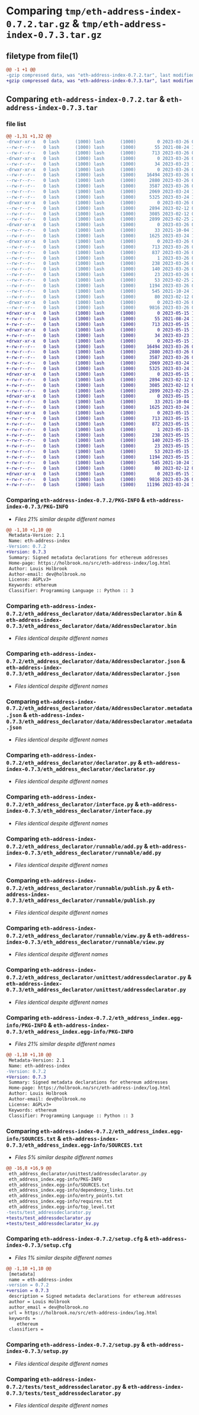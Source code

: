 # Comparing `tmp/eth-address-index-0.7.2.tar.gz` & `tmp/eth-address-index-0.7.3.tar.gz`

## filetype from file(1)

```diff
@@ -1 +1 @@
-gzip compressed data, was "eth-address-index-0.7.2.tar", last modified: Sun Mar 26 07:19:37 2023, max compression
+gzip compressed data, was "eth-address-index-0.7.3.tar", last modified: Mon May 15 14:04:24 2023, max compression
```

## Comparing `eth-address-index-0.7.2.tar` & `eth-address-index-0.7.3.tar`

### file list

```diff
@@ -1,31 +1,32 @@
-drwxr-xr-x   0 lash      (1000) lash      (1000)        0 2023-03-26 07:19:37.639990 eth-address-index-0.7.2/
--rw-r--r--   0 lash      (1000) lash      (1000)       55 2021-08-24 19:43:26.000000 eth-address-index-0.7.2/MANIFEST.in
--rw-r--r--   0 lash      (1000) lash      (1000)      713 2023-03-26 07:19:37.639990 eth-address-index-0.7.2/PKG-INFO
-drwxr-xr-x   0 lash      (1000) lash      (1000)        0 2023-03-26 07:19:37.639990 eth-address-index-0.7.2/eth_address_declarator/
--rw-r--r--   0 lash      (1000) lash      (1000)       34 2023-03-23 12:34:17.000000 eth-address-index-0.7.2/eth_address_declarator/__init__.py
-drwxr-xr-x   0 lash      (1000) lash      (1000)        0 2023-03-26 07:19:37.639990 eth-address-index-0.7.2/eth_address_declarator/data/
--rw-r--r--   0 lash      (1000) lash      (1000)    16494 2023-03-26 07:19:24.000000 eth-address-index-0.7.2/eth_address_declarator/data/AddressDeclarator.bin
--rw-r--r--   0 lash      (1000) lash      (1000)     2880 2023-03-26 07:19:24.000000 eth-address-index-0.7.2/eth_address_declarator/data/AddressDeclarator.json
--rw-r--r--   0 lash      (1000) lash      (1000)     3587 2023-03-26 07:19:24.000000 eth-address-index-0.7.2/eth_address_declarator/data/AddressDeclarator.metadata.json
--rw-r--r--   0 lash      (1000) lash      (1000)     2069 2023-03-24 10:40:22.000000 eth-address-index-0.7.2/eth_address_declarator/declarator.py
--rw-r--r--   0 lash      (1000) lash      (1000)     5325 2023-03-24 10:40:22.000000 eth-address-index-0.7.2/eth_address_declarator/interface.py
-drwxr-xr-x   0 lash      (1000) lash      (1000)        0 2023-03-26 07:19:37.639990 eth-address-index-0.7.2/eth_address_declarator/runnable/
--rw-r--r--   0 lash      (1000) lash      (1000)     2894 2023-02-12 08:14:47.000000 eth-address-index-0.7.2/eth_address_declarator/runnable/add.py
--rw-r--r--   0 lash      (1000) lash      (1000)     3085 2023-02-12 08:14:47.000000 eth-address-index-0.7.2/eth_address_declarator/runnable/publish.py
--rw-r--r--   0 lash      (1000) lash      (1000)     2899 2023-02-25 20:12:23.000000 eth-address-index-0.7.2/eth_address_declarator/runnable/view.py
-drwxr-xr-x   0 lash      (1000) lash      (1000)        0 2023-03-26 07:19:37.639990 eth-address-index-0.7.2/eth_address_declarator/unittest/
--rw-r--r--   0 lash      (1000) lash      (1000)       33 2021-10-04 10:02:49.000000 eth-address-index-0.7.2/eth_address_declarator/unittest/__init__.py
--rw-r--r--   0 lash      (1000) lash      (1000)     1625 2023-03-24 10:40:22.000000 eth-address-index-0.7.2/eth_address_declarator/unittest/addressdeclarator.py
-drwxr-xr-x   0 lash      (1000) lash      (1000)        0 2023-03-26 07:19:37.639990 eth-address-index-0.7.2/eth_address_index.egg-info/
--rw-r--r--   0 lash      (1000) lash      (1000)      713 2023-03-26 07:19:37.000000 eth-address-index-0.7.2/eth_address_index.egg-info/PKG-INFO
--rw-r--r--   0 lash      (1000) lash      (1000)      837 2023-03-26 07:19:37.000000 eth-address-index-0.7.2/eth_address_index.egg-info/SOURCES.txt
--rw-r--r--   0 lash      (1000) lash      (1000)        1 2023-03-26 07:19:37.000000 eth-address-index-0.7.2/eth_address_index.egg-info/dependency_links.txt
--rw-r--r--   0 lash      (1000) lash      (1000)      238 2023-03-26 07:19:37.000000 eth-address-index-0.7.2/eth_address_index.egg-info/entry_points.txt
--rw-r--r--   0 lash      (1000) lash      (1000)      140 2023-03-26 07:19:37.000000 eth-address-index-0.7.2/eth_address_index.egg-info/requires.txt
--rw-r--r--   0 lash      (1000) lash      (1000)       23 2023-03-26 07:19:37.000000 eth-address-index-0.7.2/eth_address_index.egg-info/top_level.txt
--rw-r--r--   0 lash      (1000) lash      (1000)       53 2023-02-25 20:24:41.000000 eth-address-index-0.7.2/requirements.txt
--rw-r--r--   0 lash      (1000) lash      (1000)     1194 2023-03-26 07:19:37.639990 eth-address-index-0.7.2/setup.cfg
--rw-r--r--   0 lash      (1000) lash      (1000)      545 2021-10-24 13:34:28.000000 eth-address-index-0.7.2/setup.py
--rw-r--r--   0 lash      (1000) lash      (1000)       80 2023-02-12 08:14:47.000000 eth-address-index-0.7.2/test_requirements.txt
-drwxr-xr-x   0 lash      (1000) lash      (1000)        0 2023-03-26 07:19:37.639990 eth-address-index-0.7.2/tests/
--rw-r--r--   0 lash      (1000) lash      (1000)     9816 2023-03-26 07:19:24.000000 eth-address-index-0.7.2/tests/test_addressdeclarator.py
+drwxr-xr-x   0 lash      (1000) lash      (1000)        0 2023-05-15 14:04:24.229990 eth-address-index-0.7.3/
+-rw-r--r--   0 lash      (1000) lash      (1000)       55 2021-08-24 19:43:26.000000 eth-address-index-0.7.3/MANIFEST.in
+-rw-r--r--   0 lash      (1000) lash      (1000)      713 2023-05-15 14:04:24.229990 eth-address-index-0.7.3/PKG-INFO
+drwxr-xr-x   0 lash      (1000) lash      (1000)        0 2023-05-15 14:04:24.226657 eth-address-index-0.7.3/eth_address_declarator/
+-rw-r--r--   0 lash      (1000) lash      (1000)       34 2023-03-23 12:34:17.000000 eth-address-index-0.7.3/eth_address_declarator/__init__.py
+drwxr-xr-x   0 lash      (1000) lash      (1000)        0 2023-05-15 14:04:24.226657 eth-address-index-0.7.3/eth_address_declarator/data/
+-rw-r--r--   0 lash      (1000) lash      (1000)    16494 2023-03-26 07:19:24.000000 eth-address-index-0.7.3/eth_address_declarator/data/AddressDeclarator.bin
+-rw-r--r--   0 lash      (1000) lash      (1000)     2880 2023-03-26 07:19:24.000000 eth-address-index-0.7.3/eth_address_declarator/data/AddressDeclarator.json
+-rw-r--r--   0 lash      (1000) lash      (1000)     3587 2023-03-26 07:19:24.000000 eth-address-index-0.7.3/eth_address_declarator/data/AddressDeclarator.metadata.json
+-rw-r--r--   0 lash      (1000) lash      (1000)     2069 2023-03-24 10:40:22.000000 eth-address-index-0.7.3/eth_address_declarator/declarator.py
+-rw-r--r--   0 lash      (1000) lash      (1000)     5325 2023-03-24 10:40:22.000000 eth-address-index-0.7.3/eth_address_declarator/interface.py
+drwxr-xr-x   0 lash      (1000) lash      (1000)        0 2023-05-15 14:04:24.229990 eth-address-index-0.7.3/eth_address_declarator/runnable/
+-rw-r--r--   0 lash      (1000) lash      (1000)     2894 2023-02-12 08:14:47.000000 eth-address-index-0.7.3/eth_address_declarator/runnable/add.py
+-rw-r--r--   0 lash      (1000) lash      (1000)     3085 2023-02-12 08:14:47.000000 eth-address-index-0.7.3/eth_address_declarator/runnable/publish.py
+-rw-r--r--   0 lash      (1000) lash      (1000)     2899 2023-02-25 20:12:23.000000 eth-address-index-0.7.3/eth_address_declarator/runnable/view.py
+drwxr-xr-x   0 lash      (1000) lash      (1000)        0 2023-05-15 14:04:24.229990 eth-address-index-0.7.3/eth_address_declarator/unittest/
+-rw-r--r--   0 lash      (1000) lash      (1000)       33 2021-10-04 10:02:49.000000 eth-address-index-0.7.3/eth_address_declarator/unittest/__init__.py
+-rw-r--r--   0 lash      (1000) lash      (1000)     1625 2023-03-24 10:40:22.000000 eth-address-index-0.7.3/eth_address_declarator/unittest/addressdeclarator.py
+drwxr-xr-x   0 lash      (1000) lash      (1000)        0 2023-05-15 14:04:24.229990 eth-address-index-0.7.3/eth_address_index.egg-info/
+-rw-r--r--   0 lash      (1000) lash      (1000)      713 2023-05-15 14:04:24.000000 eth-address-index-0.7.3/eth_address_index.egg-info/PKG-INFO
+-rw-r--r--   0 lash      (1000) lash      (1000)      872 2023-05-15 14:04:24.000000 eth-address-index-0.7.3/eth_address_index.egg-info/SOURCES.txt
+-rw-r--r--   0 lash      (1000) lash      (1000)        1 2023-05-15 14:04:24.000000 eth-address-index-0.7.3/eth_address_index.egg-info/dependency_links.txt
+-rw-r--r--   0 lash      (1000) lash      (1000)      238 2023-05-15 14:04:24.000000 eth-address-index-0.7.3/eth_address_index.egg-info/entry_points.txt
+-rw-r--r--   0 lash      (1000) lash      (1000)      140 2023-05-15 14:04:24.000000 eth-address-index-0.7.3/eth_address_index.egg-info/requires.txt
+-rw-r--r--   0 lash      (1000) lash      (1000)       23 2023-05-15 14:04:24.000000 eth-address-index-0.7.3/eth_address_index.egg-info/top_level.txt
+-rw-r--r--   0 lash      (1000) lash      (1000)       53 2023-05-15 14:04:00.000000 eth-address-index-0.7.3/requirements.txt
+-rw-r--r--   0 lash      (1000) lash      (1000)     1194 2023-05-15 14:04:24.229990 eth-address-index-0.7.3/setup.cfg
+-rw-r--r--   0 lash      (1000) lash      (1000)      545 2021-10-24 13:34:28.000000 eth-address-index-0.7.3/setup.py
+-rw-r--r--   0 lash      (1000) lash      (1000)       80 2023-02-12 08:14:47.000000 eth-address-index-0.7.3/test_requirements.txt
+drwxr-xr-x   0 lash      (1000) lash      (1000)        0 2023-05-15 14:04:24.229990 eth-address-index-0.7.3/tests/
+-rw-r--r--   0 lash      (1000) lash      (1000)     9816 2023-03-26 07:19:24.000000 eth-address-index-0.7.3/tests/test_addressdeclarator.py
+-rw-r--r--   0 lash      (1000) lash      (1000)    11196 2023-03-24 10:40:22.000000 eth-address-index-0.7.3/tests/test_addressdeclarator_kv.py
```

### Comparing `eth-address-index-0.7.2/PKG-INFO` & `eth-address-index-0.7.3/PKG-INFO`

 * *Files 21% similar despite different names*

```diff
@@ -1,10 +1,10 @@
 Metadata-Version: 2.1
 Name: eth-address-index
-Version: 0.7.2
+Version: 0.7.3
 Summary: Signed metadata declarations for ethereum addresses
 Home-page: https://holbrook.no/src/eth-address-index/log.html
 Author: Louis Holbrook
 Author-email: dev@holbrook.no
 License: AGPLv3+
 Keywords: ethereum
 Classifier: Programming Language :: Python :: 3
```

### Comparing `eth-address-index-0.7.2/eth_address_declarator/data/AddressDeclarator.bin` & `eth-address-index-0.7.3/eth_address_declarator/data/AddressDeclarator.bin`

 * *Files identical despite different names*

### Comparing `eth-address-index-0.7.2/eth_address_declarator/data/AddressDeclarator.json` & `eth-address-index-0.7.3/eth_address_declarator/data/AddressDeclarator.json`

 * *Files identical despite different names*

### Comparing `eth-address-index-0.7.2/eth_address_declarator/data/AddressDeclarator.metadata.json` & `eth-address-index-0.7.3/eth_address_declarator/data/AddressDeclarator.metadata.json`

 * *Files identical despite different names*

### Comparing `eth-address-index-0.7.2/eth_address_declarator/declarator.py` & `eth-address-index-0.7.3/eth_address_declarator/declarator.py`

 * *Files identical despite different names*

### Comparing `eth-address-index-0.7.2/eth_address_declarator/interface.py` & `eth-address-index-0.7.3/eth_address_declarator/interface.py`

 * *Files identical despite different names*

### Comparing `eth-address-index-0.7.2/eth_address_declarator/runnable/add.py` & `eth-address-index-0.7.3/eth_address_declarator/runnable/add.py`

 * *Files identical despite different names*

### Comparing `eth-address-index-0.7.2/eth_address_declarator/runnable/publish.py` & `eth-address-index-0.7.3/eth_address_declarator/runnable/publish.py`

 * *Files identical despite different names*

### Comparing `eth-address-index-0.7.2/eth_address_declarator/runnable/view.py` & `eth-address-index-0.7.3/eth_address_declarator/runnable/view.py`

 * *Files identical despite different names*

### Comparing `eth-address-index-0.7.2/eth_address_declarator/unittest/addressdeclarator.py` & `eth-address-index-0.7.3/eth_address_declarator/unittest/addressdeclarator.py`

 * *Files identical despite different names*

### Comparing `eth-address-index-0.7.2/eth_address_index.egg-info/PKG-INFO` & `eth-address-index-0.7.3/eth_address_index.egg-info/PKG-INFO`

 * *Files 21% similar despite different names*

```diff
@@ -1,10 +1,10 @@
 Metadata-Version: 2.1
 Name: eth-address-index
-Version: 0.7.2
+Version: 0.7.3
 Summary: Signed metadata declarations for ethereum addresses
 Home-page: https://holbrook.no/src/eth-address-index/log.html
 Author: Louis Holbrook
 Author-email: dev@holbrook.no
 License: AGPLv3+
 Keywords: ethereum
 Classifier: Programming Language :: Python :: 3
```

### Comparing `eth-address-index-0.7.2/eth_address_index.egg-info/SOURCES.txt` & `eth-address-index-0.7.3/eth_address_index.egg-info/SOURCES.txt`

 * *Files 5% similar despite different names*

```diff
@@ -16,8 +16,9 @@
 eth_address_declarator/unittest/addressdeclarator.py
 eth_address_index.egg-info/PKG-INFO
 eth_address_index.egg-info/SOURCES.txt
 eth_address_index.egg-info/dependency_links.txt
 eth_address_index.egg-info/entry_points.txt
 eth_address_index.egg-info/requires.txt
 eth_address_index.egg-info/top_level.txt
-tests/test_addressdeclarator.py
+tests/test_addressdeclarator.py
+tests/test_addressdeclarator_kv.py
```

### Comparing `eth-address-index-0.7.2/setup.cfg` & `eth-address-index-0.7.3/setup.cfg`

 * *Files 1% similar despite different names*

```diff
@@ -1,10 +1,10 @@
 [metadata]
 name = eth-address-index
-version = 0.7.2
+version = 0.7.3
 description = Signed metadata declarations for ethereum addresses
 author = Louis Holbrook
 author_email = dev@holbrook.no
 url = https://holbrook.no/src/eth-address-index/log.html
 keywords = 
 	ethereum
 classifiers =
```

### Comparing `eth-address-index-0.7.2/setup.py` & `eth-address-index-0.7.3/setup.py`

 * *Files identical despite different names*

### Comparing `eth-address-index-0.7.2/tests/test_addressdeclarator.py` & `eth-address-index-0.7.3/tests/test_addressdeclarator.py`

 * *Files identical despite different names*

